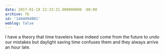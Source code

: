 ```yaml
---
date: 2017-01-19 22:33:21.000000000 -08:00
archive: fb
id: '1484894001'
weblog: false
---
```


I have a theory that time travelers have indeed come from the future to undo our mistakes but daylight saving time confuses them and they always arrive an hour late.
